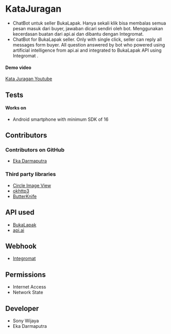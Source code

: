 # KataJuragan
* ChatBot untuk seller BukaLapak. Hanya sekali klik bisa membalas semua pesan masuk dari buyer, jawaban dicari sendiri oleh bot. Menggunakan kecerdasan buatan dari api.ai dan dibantu dengan Integromat. 
* ChatBot for BukaLapak seller. Only with single click, seller can reply all messages form buyer. All question answered by bot who powered using artificial intelligence from api.ai and integrated to BukaLapak API using Integromat . 

#### Demo video
[Kata Juragan Youtube](https://youtu.be/hTHfk0KX0dI)

## Tests
#### Works on
* Android smartphone with minimum SDK of 16

## Contributors
### Contributors on GitHub
* [Eka Darmaputra](https://github.com/ekadarmaputra)

### Third party libraries
* [Circle Image View](https://github.com/hdodenhof/CircleImageView)
* [okhttp3](https://github.com/square/okhttp)
* [ButterKnife](jakewharton.github.io/butterknife/)

## API used
* [BukaLapak](https://github.com/hdodenhof/CircleImageView)
* [api.ai](https://api.ai/)

## Webhook
* [Integromat](jakewharton.github.io/butterknife/)

## Permissions
* Internet Access
* Network State

## Developer
* Sony Wijaya
* Eka Darmaputra


